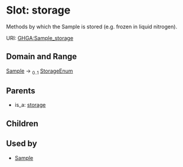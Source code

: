 
# Slot: storage


Methods by which the Sample is stored (e.g. frozen in liquid nitrogen).

URI: [GHGA:Sample_storage](https://w3id.org/GHGA/Sample_storage)


## Domain and Range

[Sample](Sample.md) &#8594;  <sub>0..1</sub> [StorageEnum](StorageEnum.md)

## Parents

 *  is_a: [storage](storage.md)

## Children


## Used by

 * [Sample](Sample.md)
